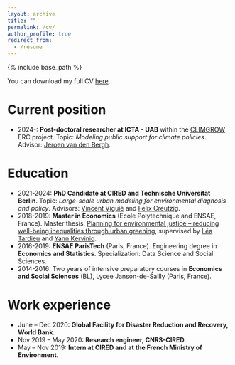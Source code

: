 ```yaml
---
layout: archive
title: ""
permalink: /cv/
author_profile: true
redirect_from:
  - /resume
---
```


{% include base_path %}


You can download my full CV [here](https://charlotteliotta.github.io/files/academic_cv.pdf).

Current position
======
* 2024-: **Post-doctoral researcher at ICTA - UAB** within the [CLIMGROW](https://portalrecerca.uab.cat/en/projects/climate-policy-vs-economic-growth-opinions-models-and-novel-strat-2) ERC project. Topic: *Modeling public support for climate policies*. Advisor: [Jeroen van den Bergh](https://www.icrea.cat/Web/ScientificStaff/JeroenvandenBergh--424).
  
Education
======
* 2021-2024: **PhD Candidate at CIRED and Technische Universität Berlin**. Topic: *Large-scale urban modeling for environmental diagnosis and policy*. Advisors: [Vincent Viguié](https://www.vincentviguie.com/) and [Felix Creutzig](https://www.mcc-berlin.net/en/about/team/creutzig-felix.html).
* 2018-2019: **Master in Economics** (Ecole Polytechnique and ENSAE, France). Master thesis: [Planning for environmental justice – reducing well-being inequalities through urban greening](https://doi.org/10.1016/j.envsci.2020.03.017), supervised by [Léa Tardieu](https://leatardieu.wordpress.com/) and [Yann Kervinio](https://www.centre-cired.fr/yann-kervinio/).
* 2016-2019: **ENSAE ParisTech** (Paris, France). Engineering degree in **Economics and Statistics**. Specialization: Data Science and Social Sciences.
* 2014-2016: Two years of intensive preparatory courses in **Economics and Social Sciences** (BL), Lycee Janson-de-Sailly (Paris, France).

Work experience
======
* June – Dec 2020: **Global Facility for Disaster Reduction and Recovery, World Bank**.
* Nov 2019 – May 2020: **Research engineer, CNRS-CIRED**.
* May – Nov 2019: **Intern at CIRED and at the French Ministry of Environment**. 
